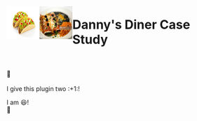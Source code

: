 <img src="images/tacos.jpeg/" alt="Employee data" width="75" height="75" align="left">  <img src="images/enchiladas.jpeg/" alt="Employee data" width="75" height="75" align="left"> <h1 align="left">Danny's Diner Case Study</h1>


<br>
<br>
🚀
<br>
<br>
I give this plugin two :+1:!<br>

I am :laughing:!<br>
🍔

         
